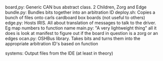 board,py: Generic CAN bus abstract class. 2 Children, Zorg and Edge
bundle.py: Bundles bits together into an arbitration ID
deploy.sh: Copies a bunch of files onto carls cardboard box boards (not useful to others)
edge.py: Hosts IRIS. All about translation of messages to talk to the driver. Eg map numbers to function name
main.py: "A very lightweight thing" all it does is look at manifest to figure out if the board in question is a zorg or an edges
ocan.py: OSHBus library. Takes bits and turns them into the appropriate arbitration ID's based on function

systems: Output files from the IDE (at least in theory)
